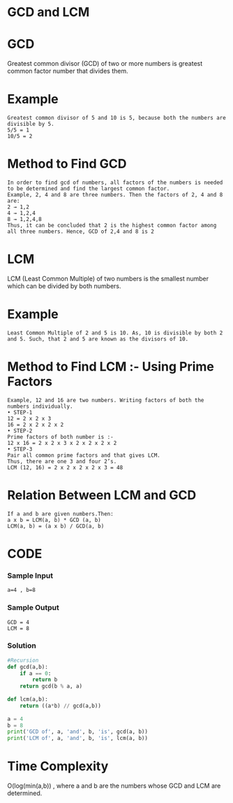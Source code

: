 # GCD and LCM
 
# GCD
Greatest common divisor (GCD) of two or more numbers is greatest common factor number that divides them.

# Example
```
Greatest common divisor of 5 and 10 is 5, because both the numbers are divisible by 5.
5/5 = 1
10/5 = 2
```

# Method to Find GCD
```
In order to find gcd of numbers, all factors of the numbers is needed to be determined and find the largest common factor. 
Example, 2, 4 and 8 are three numbers. Then the factors of 2, 4 and 8 are:
2 → 1,2
4 → 1,2,4
8 → 1,2,4,8
Thus, it can be concluded that 2 is the highest common factor among all three numbers. Hence, GCD of 2,4 and 8 is 2
```

# LCM
LCM (Least Common Multiple) of two numbers is the smallest number which can be divided by both numbers.

# Example
```
Least Common Multiple of 2 and 5 is 10. As, 10 is divisible by both 2 and 5. Such, that 2 and 5 are known as the divisors of 10.
```

# Method to Find LCM :- Using Prime Factors
```
Example, 12 and 16 are two numbers. Writing factors of both the numbers individually.
• STEP-1
12 = 2 x 2 x 3
16 = 2 x 2 x 2 x 2
• STEP-2
Prime factors of both number is :-
12 x 16 = 2 x 2 x 3 x 2 x 2 x 2 x 2
• STEP-3
Pair all common prime factors and that gives LCM.
Thus, there are one 3 and four 2’s.
LCM (12, 16) = 2 x 2 x 2 x 2 x 3 = 48
```

# Relation Between LCM and GCD
```
If a and b are given numbers.Then:
a x b = LCM(a, b) * GCD (a, b)
LCM(a, b) = (a x b) / GCD(a, b)
```
 
# CODE 

### Sample Input
```
a=4 , b=8
```
### Sample Output
```
GCD = 4
LCM = 8
```

### Solution
```python
#Recursion
def gcd(a,b):
    if a == 0:
        return b
    return gcd(b % a, a)
 
def lcm(a,b):
    return ((a*b) // gcd(a,b))
 
a = 4
b = 8
print('GCD of', a, 'and', b, 'is', gcd(a, b))
print('LCM of', a, 'and', b, 'is', lcm(a, b))
```

# Time Complexity
O(log(min(a,b)) , where a and b are the numbers whose GCD and LCM are determined.

